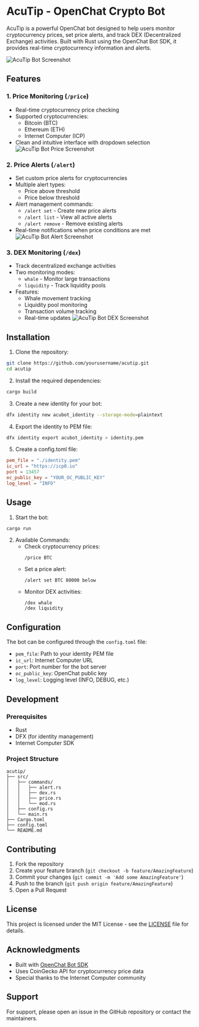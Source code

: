 # AcuTip - OpenChat Crypto Bot

AcuTip is a powerful OpenChat bot designed to help users monitor cryptocurrency prices, set price alerts, and track DEX (Decentralized Exchange) activities. Built with Rust using the OpenChat Bot SDK, it provides real-time cryptocurrency information and alerts.

![AcuTip Bot Screenshot](./static/acutip.png)

## Features

### 1. Price Monitoring (`/price`)
- Real-time cryptocurrency price checking
- Supported cryptocurrencies:
  - Bitcoin (BTC)
  - Ethereum (ETH)
  - Internet Computer (ICP)
- Clean and intuitive interface with dropdown selection
![AcuTip Bot Price Screenshot](./static/acutip4.png)

### 2. Price Alerts (`/alert`)
- Set custom price alerts for cryptocurrencies
- Multiple alert types:
  - Price above threshold
  - Price below threshold
- Alert management commands:
  - `/alert set` - Create new price alerts
  - `/alert list` - View all active alerts
  - `/alert remove` - Remove existing alerts
- Real-time notifications when price conditions are met
![AcuTip Bot Alert Screenshot](./static/acutip2.png)

### 3. DEX Monitoring (`/dex`)
- Track decentralized exchange activities
- Two monitoring modes:
  - `whale` - Monitor large transactions
  - `liquidity` - Track liquidity pools
- Features:
  - Whale movement tracking
  - Liquidity pool monitoring
  - Transaction volume tracking
  - Real-time updates
![AcuTip Bot DEX Screenshot](./static/acutip3.png)

## Installation

1. Clone the repository:
```bash
git clone https://github.com/yourusername/acutip.git
cd acutip
```

2. Install the required dependencies:
```bash
cargo build
```

3. Create a new identity for your bot:
```bash
dfx identity new acubot_identity --storage-mode=plaintext
```

4. Export the identity to PEM file:
```bash
dfx identity export acubot_identity > identity.pem
```

5. Create a config.toml file:
```toml
pem_file = "./identity.pem"
ic_url = "https://icp0.io"
port = 13457
oc_public_key = "YOUR_OC_PUBLIC_KEY"
log_level = "INFO"
```

## Usage

1. Start the bot:
```bash
cargo run
```

2. Available Commands:
   - Check cryptocurrency prices:
     ```
     /price BTC
     ```
   - Set a price alert:
     ```
     /alert set BTC 80000 below
     ```
   - Monitor DEX activities:
     ```
     /dex whale
     /dex liquidity
     ```

## Configuration

The bot can be configured through the `config.toml` file:
- `pem_file`: Path to your identity PEM file
- `ic_url`: Internet Computer URL
- `port`: Port number for the bot server
- `oc_public_key`: OpenChat public key
- `log_level`: Logging level (INFO, DEBUG, etc.)

## Development

### Prerequisites
- Rust
- DFX (for identity management)
- Internet Computer SDK

### Project Structure
```
acutip/
├── src/
│   ├── commands/
│   │   ├── alert.rs
│   │   ├── dex.rs
│   │   ├── price.rs
│   │   └── mod.rs
│   ├── config.rs
│   └── main.rs
├── Cargo.toml
├── config.toml
└── README.md
```

## Contributing

1. Fork the repository
2. Create your feature branch (`git checkout -b feature/AmazingFeature`)
3. Commit your changes (`git commit -m 'Add some AmazingFeature'`)
4. Push to the branch (`git push origin feature/AmazingFeature`)
5. Open a Pull Request

## License

This project is licensed under the MIT License - see the [LICENSE](LICENSE) file for details.

## Acknowledgments

- Built with [OpenChat Bot SDK](https://github.com/open-chat-labs/open-chat-bots)
- Uses CoinGecko API for cryptocurrency price data
- Special thanks to the Internet Computer community

## Support

For support, please open an issue in the GitHub repository or contact the maintainers. 

